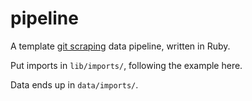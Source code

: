 # pipeline

A template [git scraping](https://simonwillison.net/2020/Oct/9/git-scraping/)
data pipeline, written in Ruby.

Put imports in `lib/imports/`, following the example here.

Data ends up in `data/imports/`.
